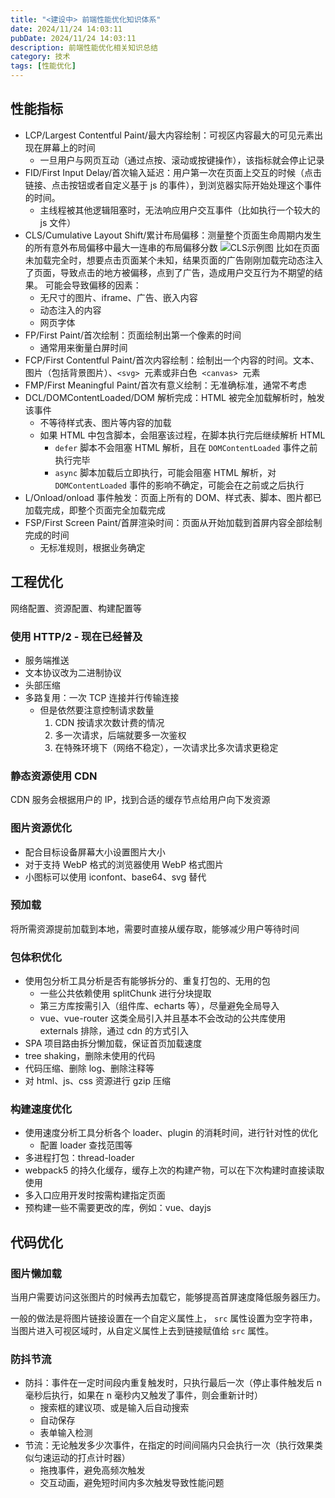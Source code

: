 ```yaml
---
title: "<建设中> 前端性能优化知识体系"
date: 2024/11/24 14:03:11
pubDate: 2024/11/24 14:03:11
description: 前端性能优化相关知识总结
category: 技术
tags: [性能优化]
---
```


## 性能指标

- LCP/Largest Contentful Paint/最大内容绘制：可视区内容最大的可见元素出现在屏幕上的时间
  - 一旦用户与网页互动（通过点按、滚动或按键操作），该指标就会停止记录
- FID/First Input Delay/首次输入延迟：用户第一次在页面上交互的时候（点击链接、点击按钮或者自定义基于 js 的事件），到浏览器实际开始处理这个事件的时间。
  - 主线程被其他逻辑阻塞时，无法响应用户交互事件（比如执行一个较大的 js 文件）
- CLS/Cumulative Layout Shift/累计布局偏移：测量整个页面生命周期内发生的所有意外布局偏移中最大一连串的布局偏移分数
  ![CLS示例图](https://cdn.jsdelivr.net/gh/qiyuor2/blog-image/img/20241124-cls.png)
  比如在页面未加载完全时，想要点击页面某个未知，结果页面的广告刚刚加载完动态注入了页面，导致点击的地方被偏移，点到了广告，造成用户交互行为不期望的结果。
  可能会导致偏移的因素：
  - 无尺寸的图片、iframe、广告、嵌入内容
  - 动态注入的内容
  - 网页字体
- FP/First Paint/首次绘制：页面绘制出第一个像素的时间
  - 通常用来衡量白屏时间
- FCP/First Contentful Paint/首次内容绘制：绘制出一个内容的时间。文本、图片（包括背景图片）、`<svg>`  元素或非白色  `<canvas>`  元素
- FMP/First Meaningful Paint/首次有意义绘制：无准确标准，通常不考虑
- DCL/DOMContentLoaded/DOM 解析完成：HTML 被完全加载解析时，触发该事件
  - 不等待样式表、图片等内容的加载
  - 如果 HTML 中包含脚本，会阻塞该过程，在脚本执行完后继续解析 HTML
    - `defer` 脚本不会阻塞 HTML 解析，且在 `DOMContentLoaded` 事件之前执行完毕
    - `async` 脚本加载后立即执行，可能会阻塞 HTML 解析，对 `DOMContentLoaded` 事件的影响不确定，可能会在之前或之后执行
- L/Onload/onload 事件触发：页面上所有的 DOM、样式表、脚本、图片都已加载完成，即整个页面完全加载完成
- FSP/First Screen Paint/首屏渲染时间：页面从开始加载到首屏内容全部绘制完成的时间
  - 无标准规则，根据业务确定

## 工程优化

网络配置、资源配置、构建配置等

### 使用 HTTP/2 - 现在已经普及

- 服务端推送
- 文本协议改为二进制协议
- 头部压缩
- 多路复用：一次 TCP 连接并行传输连接
  - 但是依然要注意控制请求数量
    1. CDN 按请求次数计费的情况
    2. 多一次请求，后端就要多一次鉴权
    3. 在特殊环境下（网络不稳定），一次请求比多次请求更稳定

### 静态资源使用 CDN

CDN 服务会根据用户的 IP，找到合适的缓存节点给用户向下发资源

### 图片资源优化

- 配合目标设备屏幕大小设置图片大小
- 对于支持 WebP 格式的浏览器使用 WebP 格式图片
- 小图标可以使用 iconfont、base64、svg 替代

### 预加载

将所需资源提前加载到本地，需要时直接从缓存取，能够减少用户等待时间

### 包体积优化

- 使用包分析工具分析是否有能够拆分的、重复打包的、无用的包
  - 一些公共依赖使用 splitChunk 进行分块提取
  - 第三方库按需引入（组件库、echarts 等），尽量避免全局导入
  - vue、vue-router 这类全局引入并且基本不会改动的公共库使用 externals 排除，通过 cdn 的方式引入
- SPA 项目路由拆分懒加载，保证首页加载速度
- tree shaking，删除未使用的代码
- 代码压缩、删除 log、删除注释等
- 对 html、js、css 资源进行 gzip 压缩

### 构建速度优化

- 使用速度分析工具分析各个 loader、plugin 的消耗时间，进行针对性的优化
  - 配置 loader 查找范围等
- 多进程打包：thread-loader
- webpack5 的持久化缓存，缓存上次的构建产物，可以在下次构建时直接读取使用
- 多入口应用开发时按需构建指定页面
- 预构建一些不需要更改的库，例如：vue、dayjs

## 代码优化

### 图片懒加载

当用户需要访问这张图片的时候再去加载它，能够提高首屏速度降低服务器压力。

一般的做法是将图片链接设置在一个自定义属性上， `src` 属性设置为空字符串，当图片进入可视区域时，从自定义属性上去到链接赋值给 `src` 属性。

### 防抖节流

- 防抖：事件在一定时间段内重复触发时，只执行最后一次（停止事件触发后 n 毫秒后执行，如果在 n 毫秒内又触发了事件，则会重新计时）
  - 搜索框的建议项、或是输入后自动搜索
  - 自动保存
  - 表单输入检测
- 节流：无论触发多少次事件，在指定的时间间隔内只会执行一次（执行效果类似匀速运动的打点计时器）
  - 拖拽事件，避免高频次触发
  - 交互动画，避免短时间内多次触发导致性能问题
